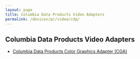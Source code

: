 ```yaml
---
layout: page
title: Columbia Data Products Video Adapters
permalink: /devices/pc/video/cdp/
---
```


Columbia Data Products Video Adapters
---

* [Columbia Data Products Color Graphics Adapter (CGA)](cga/)
